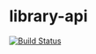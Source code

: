 # library-api

[![Build Status](https://app.travis-ci.com/Thiago-de-Melo/library-api.svg?token=L4QJ5iUK3pxnsrc7gks4&branch=main)](https://app.travis-ci.com/Thiago-de-Melo/library-api)
